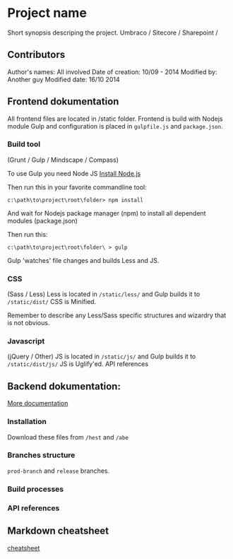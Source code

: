 # Project name

Short synopsis descriping the project.
Umbraco / Sitecore / Sharepoint / 



## Contributors

Author's names: All involved
Date of creation: 10/09 - 2014 
Modified by: Another guy
Modified date: 16/10 2014



## Frontend dokumentation

All frontend files are located in /static folder.
Frontend is build with Nodejs module Gulp and configuration is placed in `gulpfile.js` and `package.json`.

### Build tool
(Grunt / Gulp / Mindscape / Compass)

To use Gulp you need Node JS
[Install Node.js](http://nodejs.org "Node JS website")

Then run this in your favorite commandline tool:
```
c:\path\to\project\root\folder> npm install
```

And wait for Nodejs package manager (npm) to install all dependent modules (package.json)

Then run this:
```
c:\path\to\project\root\folder\ > gulp
```

Gulp 'watches' file changes and builds Less and JS.

### CSS
(Sass / Less)
Less is located in `/static/less/` and Gulp builds it to `/static/dist/`
CSS is Minified.

Remember to describe any Less/Sass specific structures and wizardry that is not obvious.

### Javascript
(jQuery / Other)
JS is located in `/static/js/` and Gulp builds it to `/static/dist/js/`
JS is Uglify'ed.
API references



## Backend dokumentation:

[More documentation](https://url/to/more/dokumentation/ "Full blown documenation")

### Installation
Download these files from `/hest` and `/abe`

### Branches structure
`prod-branch` and `release` branches.

### Build processes

### API references



## Markdown cheatsheet

[cheatsheet](https://github.com/adam-p/markdown-here/wiki/Markdown-Cheatsheet "Markdown cheatsheet")

